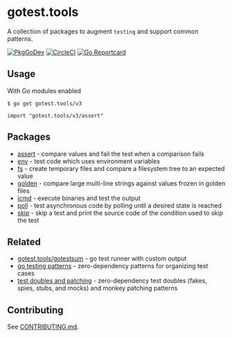 # gotest.tools

A collection of packages to augment `testing` and support common patterns.

[![PkgGoDev](https://pkg.go.dev/badge/gotest.tools/v3?status.svg)](https://pkg.go.dev/gotest.tools/v3)
[![CircleCI](https://circleci.com/gh/gotestyourself/gotest.tools/tree/main.svg?style=shield)](https://circleci.com/gh/gotestyourself/gotest.tools/tree/main)
[![Go Reportcard](https://goreportcard.com/badge/gotest.tools/v3)](https://goreportcard.com/report/gotest.tools/v3)

## Usage

With Go modules enabled

```
$ go get gotest.tools/v3
```

```
import "gotest.tools/v3/assert"
```

## Packages

* [assert](http://pkg.go.dev/gotest.tools/v3/assert) -
  compare values and fail the test when a comparison fails
* [env](http://pkg.go.dev/gotest.tools/v3/env) -
  test code which uses environment variables
* [fs](http://pkg.go.dev/gotest.tools/v3/fs) -
  create temporary files and compare a filesystem tree to an expected value
* [golden](http://pkg.go.dev/gotest.tools/v3/golden) -
  compare large multi-line strings against values frozen in golden files
* [icmd](http://pkg.go.dev/gotest.tools/v3/icmd) -
  execute binaries and test the output
* [poll](http://pkg.go.dev/gotest.tools/v3/poll) -
  test asynchronous code by polling until a desired state is reached
* [skip](http://pkg.go.dev/gotest.tools/v3/skip) -
  skip a test and print the source code of the condition used to skip the test

## Related

* [gotest.tools/gotestsum](https://github.com/gotestyourself/gotestsum) -
  go test runner with custom output
* [go testing patterns](https://github.com/gotestyourself/gotest.tools/wiki/Go-Testing-Patterns) -
  zero-dependency patterns for organizing test cases
* [test doubles and patching](https://github.com/gotestyourself/gotest.tools/wiki/Test-Doubles-And-Patching) -
  zero-dependency test doubles (fakes, spies, stubs, and mocks) and monkey patching patterns

## Contributing

See [CONTRIBUTING.md](CONTRIBUTING.md).
